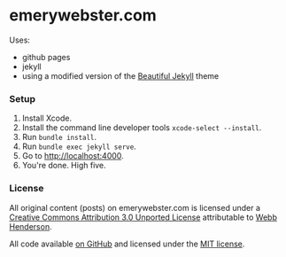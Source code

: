 # emerywebster.com

Uses:

- github pages
- jekyll
- using a modified version of the [Beautiful Jekyll](https://github.com/daattali/beautiful-jekyll) theme

### Setup

1. Install Xcode.
2. Install the command line developer tools `xcode-select --install`.
3. Run `bundle install`.
4. Run `bundle exec jekyll serve`.
5. Go to [http://localhost:4000](http://localhost:4000).
6. You're done. High five.

### License

All original content (posts) on emerywebster.com is licensed under a [Creative Commons Attribution 3.0 Unported License](http://creativecommons.org/licenses/by/3.0/) attributable to [Webb Henderson](https://emerywebster.com/).

All code available [on GitHub](https://github.com/emerywebster/emerywebster.github.io/) and licensed under the [MIT license](http://opensource.org/licenses/MIT).